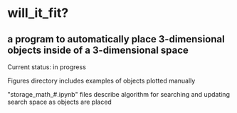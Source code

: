 # will_it_fit?

## a program to automatically place 3-dimensional objects inside of a 3-dimensional space

Current status: in progress

Figures directory includes examples of objects plotted manually

"storage_math_#.ipynb" files describe algorithm for searching and updating search space as objects are placed
